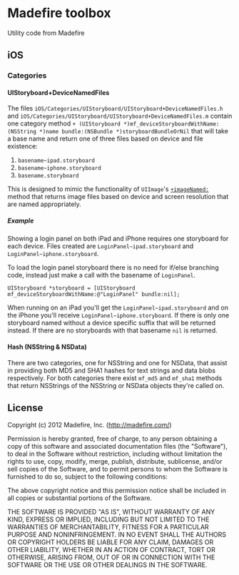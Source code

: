 Madefire toolbox
=======

Utility code from Madefire

## iOS

### Categories

#### UIStoryboard+DeviceNamedFiles

The files `iOS/Categories/UIStoryboard/UIStoryboard+DeviceNamedFiles.h` and 
`iOS/Categories/UIStoryboard/UIStoryboard+DeviceNamedFiles.m`
contain one category method 
`+ (UIStoryboard *)mf_deviceStoryboardWithName:(NSString *)name bundle:(NSBundle *)storyboardBundleOrNil` 
that will take a base name and return one of three files based on device and file existence:

1. `basename~ipad.storyboard`
2. `basename~iphone.storyboard`
3. `basename.storyboard`

This is designed to mimic the functionality of `UIImage`'s 
[`+imageNamed:`](https://developer.apple.com/library/ios/#documentation/UIKit/Reference/UIImage_Class/Reference/Reference.html#//apple_ref/occ/clm/UIImage/imageNamed:)
method that returns image files based on device and screen resolution that are named appropriately.

##### Example

Showing a login panel on both iPad and iPhone requires one storyboard for each device. 
Files created are `LoginPanel~ipad.storyboard` and `LoginPanel~iphone.storyboard`.

To load the login panel storyboard there is no need for if/else branching code, instead 
just make a call with the basename of `LoginPanel`.

```
UIStoryboard *storyboard = [UIStoryboard mf_deviceStoryboardWithName:@"LoginPanel" bundle:nil];
```

When running on an iPad you'll get the `LoginPanel~ipad.storyboard` and on the iPhone you'll
receive `LoginPanel~iphone.storyboard`. If there is only one storyboard named without a device
specific suffix that will be returned instead. If there are no storyboards with that basename 
`nil` is returned.

#### Hash (NSString & NSData)

There are two categories, one for NSString and one for NSData, that assist in providing both
MD5 and SHA1 hashes for text strings and data blobs respectively. For both categories there exist
`mf_md5` and `mf_sha1` methods that return NSStrings of the NSString or NSData objects they're
called on.

## License

Copyright (c) 2012 Madefire, Inc. (http://madefire.com/)

Permission is hereby granted, free of charge, to any person obtaining a copy
of this software and associated documentation files (the "Software"), to deal
in the Software without restriction, including without limitation the rights
to use, copy, modify, merge, publish, distribute, sublicense, and/or sell
copies of the Software, and to permit persons to whom the Software is
furnished to do so, subject to the following conditions:

The above copyright notice and this permission notice shall be included in
all copies or substantial portions of the Software.

THE SOFTWARE IS PROVIDED "AS IS", WITHOUT WARRANTY OF ANY KIND, EXPRESS OR
IMPLIED, INCLUDING BUT NOT LIMITED TO THE WARRANTIES OF MERCHANTABILITY,
FITNESS FOR A PARTICULAR PURPOSE AND NONINFRINGEMENT. IN NO EVENT SHALL THE
AUTHORS OR COPYRIGHT HOLDERS BE LIABLE FOR ANY CLAIM, DAMAGES OR OTHER
LIABILITY, WHETHER IN AN ACTION OF CONTRACT, TORT OR OTHERWISE, ARISING FROM,
OUT OF OR IN CONNECTION WITH THE SOFTWARE OR THE USE OR OTHER DEALINGS IN
THE SOFTWARE.
